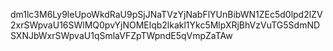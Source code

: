 dm1lc3M6Ly9leUpoWkdRaU9pSjJNaTVzYjNabFlYUnBibWN1ZEc5d0lpd2lZV2xrSWpvaU16SWlMQ0pvYjNOMElqb2lkakl1Ykc5MlpXRjBhVzVuTG5SdmNDSXNJbWxrSWpvaU1qSmlaVFZpTWpndE5qVmpZaTAw
